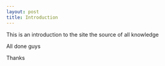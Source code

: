 ```yaml
---
layout: post
title: Introduction
---
```


This is an introduction to the site
the source of all knowledge

All done guys

Thanks
